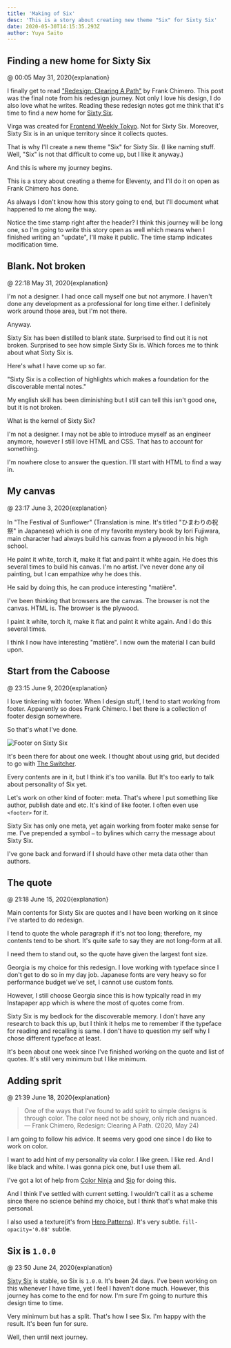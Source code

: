 ```yaml
---
title: 'Making of Six'
desc: 'This is a story about creating new theme "Six" for Sixty Six'
date: 2020-05-30T14:15:35.293Z
author: Yuya Saito
---
```


## Finding a new home for Sixty Six

@ 00:05 May 31, 2020{explanation}

I finally get to read ["Redesign: Clearing A Path"](https://frankchimero.com/blog/2020/redesign-wrapping-up/) by Frank Chimero. This post was the final note from his redesign journey.
Not only I love his design, I do also love what he writes. Reading these redesign notes got me think that it's time to find a new home for [Sixty Six](https://sixtysix.frontendweekly.tokyo/).

Virga was created for [Frontend Weekly Tokyo](https://frontendweekly.tokyo/). Not for Sixty Six. Moreover, Sixty Six is in an unique territory since it collects quotes.

That is why I'll create a new theme "Six" for Sixty Six. (I like naming stuff. Well, "Six" is not that difficult to come up, but I like it anyway.)

And this is where my journey begins.

This is a story about creating a theme for Eleventy, and I'll do it on open as Frank Chimero has done.

As always I don't know how this story going to end, but I'll document what happened to me along the way.

Notice the time stamp right after the header?
I think this journey will be long one, so I'm going to write this story open as well which means when I finished writing an "update", I'll make it public.
The time stamp indicates modification time.

## Blank. Not broken

@ 22:18 May 31, 2020{explanation}

I'm not a designer. I had once call myself one but not anymore.
I haven't done any development as a professional for long time either.
I definitely work around those area, but I'm not there.

Anyway.

Sixty Six has been distilled to blank state. Surprised to find out it is not broken. Surprised to see how simple Sixty Six is.
Which forces me to think about what Sixty Six is.

Here's what I have come up so far.

"Sixty Six is a collection of highlights which makes a foundation for the discoverable mental notes."

My english skill has been diminishing but I still can tell this isn't good one, but it is not broken.

What is the kernel of Sixty Six?

I'm not a designer. I may not be able to introduce myself as an engineer anymore, however I still love HTML and CSS. That has to account for something.

I'm nowhere close to answer the question.
I'll start with HTML to find a way in.

## My canvas

@ 23:17 June 3, 2020{explanation}

In "The Festival of Sunflower" (Translation is mine. It's titled "ひまわりの祝祭" in Japanese) which is one of my favorite mystery book by Iori Fujiwara, main character had always build his canvas from a plywood in his high school.

He paint it white, torch it, make it flat and paint it white again. He does this several times to build his canvas.
I'm no artist. I've never done any oil painting, but I can empathize why he does this.

He said by doing this, he can produce interesting "matière".

I've been thinking that browsers are the canvas.
The browser is not the canvas. HTML is.
The browser is the plywood.

I paint it white, torch it, make it flat and paint it white again. And I do this several times.

I think I now have interesting "matière".
I now own the material I can build upon.

## Start from the Caboose

@ 23:15 June 9, 2020{explanation}

I love tinkering with footer. When I design stuff, I tend to start working from footer.
Apparently so does Frank Chimero.
I bet there is a collection of footer design somewhere.

So that's what I've done.

![Footer on Sixty Six](/images/2020-06-08-qtnrwZZm@2x.png)

It's been there for about one week.
I thought about using grid, but decided to go with [The Switcher](https://every-layout.dev/layouts/switcher/).

Every contents are in it, but I think it's too vanilla.
But It's too early to talk about personality of Six yet.

Let's work on other kind of footer: meta.
That's where I put something like author, publish date and etc.
It's kind of like footer. I often even use `<footer>` for it.

Sixty Six has only one meta, yet again working from footer make sense for me.
I've prepended a symbol `—` to bylines which carry the message about Sixty Six.

I've gone back and forward if I should have other meta data other than authors.

## The quote

@ 21:18 June 15, 2020{explanation}

Main contents for Sixty Six are quotes and I have been working on it since I've started to do redesign.

I tend to quote the whole paragraph if it's not too long; therefore, my contents tend to be short. It's quite safe to say they are not long-form at all.

I need them to stand out, so the quote have given the largest font size.

Georgia is my choice for this redesign. I love working with typeface since I don't get to do so in my day job. Japanese fonts are very heavy so for performance budget we've set, I cannot use custom fonts.

However, I still choose Georgia since this is how typically read in my Instapaper app which is where the most of quotes come from.

Sixty Six is my bedlock for the discoverable memory. I don't have any research to back this up, but I think it helps me to remember if the typeface for reading and recalling is same. I don't have to question my self why I chose different typeface at least.

It's been about one week since I've finished working on the quote and list of quotes.
It's still very minimum but I like minimum.

## Adding sprit

@ 21:39 June 18, 2020{explanation}

> One of the ways that I’ve found to add spirit to simple designs is through color. The color need not be showy, only rich and nuanced.
> — Frank Chimero, Redesign: Clearing A Path. (2020, May 24)

I am going to follow his advice. It seems very good one since I do like to work on color.

I want to add hint of my personality via color. I like green. I like red. And I like black and white. I was gonna pick one, but I use them all.

I've got a lot of help from [Color Ninja](https://www.color.ninja/) and [Sip](https://sipapp.io/) for doing this.

And I think I've settled with current setting. I wouldn't call it as a scheme since there no science behind my choice, but I think that's what make this personal.

I also used a texture(it's from [Hero Patterns](https://www.heropatterns.com/)). It's very subtle. `fill-opacity='0.08'` subtle.

## Six is `1.0.0`

@ 23:50 June 24, 2020{explanation}

[Sixty Six](https://sixtysix.frontendweekly.tokyo/) is stable, so Six is `1.0.0`.
It's been 24 days. I've been working on this whenever I have time, yet I feel I haven't done much.
However, this journey has come to the end for now.
I'm sure I'm going to nurture this design time to time.

Very minimum but has a split. That's how I see Six.
I'm happy with the result.
It's been fun for sure.

Well, then until next journey.
